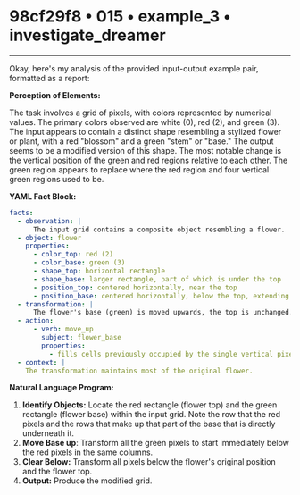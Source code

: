 # 98cf29f8 • 015 • example_3 • investigate_dreamer

---
Okay, here's my analysis of the provided input-output example pair, formatted as a report:

**Perception of Elements:**

The task involves a grid of pixels, with colors represented by numerical values. The primary colors observed are white (0), red (2), and green (3). The input appears to contain a distinct shape resembling a stylized flower or plant, with a red "blossom" and a green "stem" or "base." The output seems to be a modified version of this shape.  The most notable change is the vertical position of the green and red regions relative to each other. The green region appears to replace where the red region and four vertical green regions used to be.

**YAML Fact Block:**



```yaml
facts:
  - observation: |
      The input grid contains a composite object resembling a flower.
  - object: flower
    properties:
      - color_top: red (2)
      - color_base: green (3)
      - shape_top: horizontal rectangle
      - shape_base: larger rectangle, part of which is under the top
      - position_top: centered horizontally, near the top
      - position_base: centered horizontally, below the top, extending downwards.
  - transformation: |
      The flower's base (green) is moved upwards, the top is unchanged.
  - action:
      - verb: move_up
        subject: flower_base
        properties:
          - fills cells previously occupied by the single vertical pixels directly beneath top
  - context: |
    The transformation maintains most of the original flower.
```



**Natural Language Program:**

1.  **Identify Objects:** Locate the red rectangle (flower top) and the green rectangle (flower base) within the input grid. Note the row that the red pixels and the rows that make up that part of the base that is directly underneath it.
2. **Move Base up**: Transform all the green pixels to start immediately below the red pixels in the same columns.
3. **Clear Below:** Transform all pixels below the flower's original position and the flower top.
4.  **Output:** Produce the modified grid.

